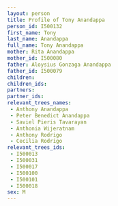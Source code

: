 ```yaml
---
layout: person
title: Profile of Tony Anandappa
person_id: I500132
first_name: Tony
last_name: Anandappa
full_name: Tony Anandappa
mother: Rita Anandappa
mother_id: I500080
father: Aloysius Gonzaga Anandappa
father_id: I500079
children:
children_ids:
partners:
partner_ids:
relevant_trees_names:
 - Anthony Anandappa
 - Peter Benedict Anandappa
 - Saviel Pieris Tavarayan
 - Anthonia Wijeratnam
 - Anthony Rodrigo
 - Cecilia Rodrigo
relevant_trees_ids:
 - I500013
 - I500031
 - I500017
 - I500100
 - I500101
 - I500018
sex: M
---
```



